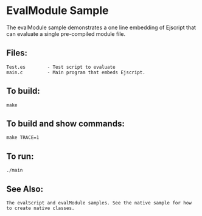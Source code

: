 EvalModule Sample
===

The evalModule sample demonstrates a one line embedding of Ejscript that can 
evaluate a single pre-compiled module file.

## Files:

    Test.es        - Test script to evaluate
    main.c         - Main program that embeds Ejscript.

## To build:

    make

## To build and show commands:

    make TRACE=1

## To run:

    ./main

## See Also:

    The evalScript and evalModule samples. See the native sample for how to create native classes.

